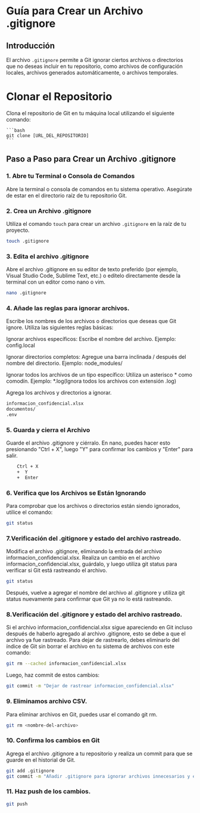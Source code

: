 # Guía para Crear un Archivo .gitignore

## Introducción
El archivo `.gitignore` permite a Git ignorar ciertos archivos o directorios que no deseas incluir en tu repositorio, como archivos de configuración locales, archivos generados automáticamente, o archivos temporales.

# Clonar el Repositorio
Clona el repositorio de Git en tu máquina local utilizando el siguiente comando:

    ```bash
    git clone [URL_DEL_REPOSITORIO]
    ```

## Paso a Paso para Crear un Archivo .gitignore

### 1. Abre tu Terminal o Consola de Comandos
Abre la terminal o consola de comandos en tu sistema operativo. Asegúrate de estar en el directorio raíz de tu repositorio Git.

### 2. Crea un Archivo .gitignore
Utiliza el comando `touch` para crear un archivo `.gitignore` en la raíz de tu proyecto.

```bash
touch .gitignore
```

### 3. Edita el archivo .gitignore
Abre el archivo .gitignore en su editor de texto preferido (por ejemplo, Visual Studio Code, Sublime Text, etc.) o edítelo directamente desde la terminal con un editor como nano o vim.

```bash
nano .gitignore
```

### 4. Añade las reglas para ignorar archivos. 
Escribe los nombres de los archivos o directorios que deseas que Git ignore. Utiliza las siguientes reglas básicas:

Ignorar archivos específicos: Escribe el nombre del archivo.
Ejemplo: config.local

Ignorar directorios completos: Agregue una barra inclinada / después del nombre del directorio.
Ejemplo: node_modules/

Ignorar todos los archivos de un tipo específico: Utiliza un asterisco * como comodín.
Ejemplo: *.log(Ignora todos los archivos con extensión .log)

Agrega los archivos y directorios a ignorar. 

```bash
informacion_confidencial.xlsx
documentos/
.env
```

### 5. Guarda y cierra el Archivo
Guarde el archivo .gitignore y ciérralo. En nano, puedes hacer esto presionando "Ctrl + X", luego "Y" para confirmar los cambios y "Enter" para salir.

```bash
    Ctrl + X
    +  Y
    +  Enter
```

### 6. Verifica que los Archivos se Están Ignorando
Para comprobar que los archivos o directorios están siendo ignorados, utilice el comando:

```bash
git status
```

### 7.Verificación del .gitignore y estado del archivo rastreado. 
Modifica el archivo .gitignore, eliminando la entrada del archivo informacion_confidencial.xlsx. Realiza un cambio en el archivo informacion_confidencial.xlsx, guárdalo, y luego utiliza git status para verificar si Git está rastreando el archivo.

```bash
git status
```

Después, vuelve a agregar el nombre del archivo al .gitignore y utiliza git status nuevamente para confirmar que Git ya no lo está rastreando.

### 8.Verificación del .gitignore y estado del archivo rastreado.

Si el archivo informacion_confidencial.xlsx sigue apareciendo en Git incluso después de haberlo agregado al archivo .gitignore, esto se debe a que el archivo ya fue rastreado. Para dejar de rastrearlo, debes eliminarlo del índice de Git sin borrar el archivo en tu sistema de archivos con este comando:

```bash
git rm --cached informacion_confidencial.xlsx
```
Luego, haz commit de estos cambios:

```bash
git commit -m "Dejar de rastrear informacion_confidencial.xlsx"
```

### 9. Eliminamos archivo CSV. 

Para eliminar archivos en Git, puedes usar el comando git rm.
```bash
git rm <nombre-del-archivo>
```

### 10. Confirma los cambios en Git
Agrega el archivo .gitignore a tu repositorio y realiza un commit para que se guarde en el historial de Git.

```bash
git add .gitignore
git commit -m "Añadir .gitignore para ignorar archivos innecesarios y eliminar archivos no deseados"
```
### 11. Haz push de los cambios. 

```bash
git push
```

